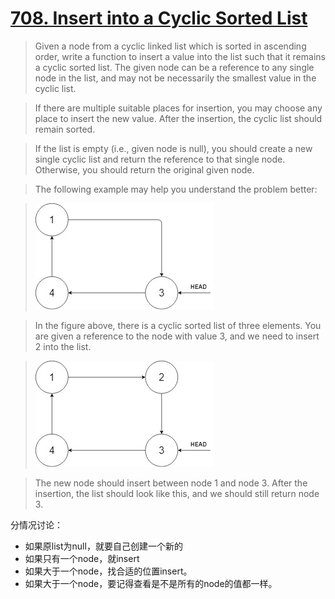 # [708. Insert into a Cyclic Sorted List](https://leetcode.com/problems/insert-into-a-cyclic-sorted-list/description/)

> Given a node from a cyclic linked list which is sorted in ascending order, write a function to insert a value into the list such that it remains a cyclic sorted list. The given node can be a reference to any single node in the list, and may not be necessarily the smallest value in the cyclic list.

> If there are multiple suitable places for insertion, you may choose any place to insert the new value. After the insertion, the cyclic list should remain sorted.

> If the list is empty (i.e., given node is null), you should create a new single cyclic list and return the reference to that single node. Otherwise, you should return the original given node.

> The following example may help you understand the problem better:

> ![image](image1.jpg)

> In the figure above, there is a cyclic sorted list of three elements. You are given a reference to the node with value 3, and we need to insert 2 into the list.

> ![image](image2.jpg)

> The new node should insert between node 1 and node 3. After the insertion, the list should look like this, and we should still return node 3.


分情况讨论：

* 如果原list为null，就要自己创建一个新的
* 如果只有一个node，就insert
* 如果大于一个node，找合适的位置insert。
* 如果大于一个node，要记得查看是不是所有的node的值都一样。
